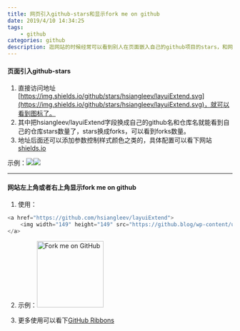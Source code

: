 ```yaml
---
title: 网页引入github-stars和显示fork me on github
date: 2019/4/10 14:34:25
tags: 
    - github
categories: github
description: 逛网站的时候经常可以看到别人在页面嵌入自己的github项目的stars，和网页右上角显示fork me on github，并链接到项目，所以搜了一下记录下来。
---
```


#### 页面引入github-stars
1. 直接访问地址[https://img.shields.io/github/stars/hsiangleev/layuiExtend.svg](https://img.shields.io/github/stars/hsiangleev/layuiExtend.svg)，就可以看到图标了。
2. 其中把hsiangleev/layuiExtend字段换成自己的github名和仓库名就能看到自己的仓库stars数量了，stars换成forks，可以看到forks数量。
3. 地址后面还可以添加参数控制样式颜色之类的，具体配置可以看下网站[shields.io](https://shields.io/)

示例：<a class="no-line" href="https://github.com/hsiangleev/layuiExtend"><img class="no-increase inline" src="https://img.shields.io/github/stars/hsiangleev/layuiExtend.svg?style=social"/></a><a class="no-line" href="https://github.com/hsiangleev/layuiExtend"><img class="no-increase inline" src="https://img.shields.io/github/forks/hsiangleev/layuiExtend.svg?style=social"/></a>

------

#### 网站左上角或者右上角显示fork me on github

1. 使用：
```javascript
<a href="https://github.com/hsiangleev/layuiExtend">
    <img width="149" height="149" src="https://github.blog/wp-content/uploads/2008/12/forkme_right_white_ffffff.png?resize=149%2C149" class="attachment-full size-full" alt="Fork me on GitHub" data-recalc-dims="1">
</a>
```

2. 示例：<a href="https://github.com/hsiangleev/layuiExtend"><img width="149" height="149" src="https://github.blog/wp-content/uploads/2008/12/forkme_right_white_ffffff.png?resize=149%2C149" class="attachment-full size-full no-increase" alt="Fork me on GitHub" data-recalc-dims="1"></a>

3. 更多使用可以看下[GitHub Ribbons](https://github.blog/2008-12-19-github-ribbons/)